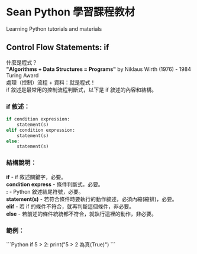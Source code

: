 # Sean Python 學習課程教材
Learning Python tutorials and materials<br>
<h2>Control Flow Statements: if</h2>
什麼是程式？<br>
<strong>"Algorithms + Data Structures = Programs"</strong> by Niklaus Wirth (1976) - 1984 Turing Award<br>
處理（控制）流程 + 資料：就是程式！<br>
if 敘述是最常用的控制流程判斷式，以下是 if 敘述的內容和結構。<br>
<h3>if 敘述：</h3>

```Python
if condition expression:
	statement(s)
elif condition expression:
	statement(s)
else:
	statement(s)
```
<h3>結構說明：</h3>
<strong>if</strong> - if 敘述關鍵字，必要。<br>
<strong>condition express</strong> - 條件判斷式，必要。<br>
<strong>:</strong> - Python 敘述結尾符號，必要。<br>
<strong>statement(s)</strong> - 若符合條件時要執行的動作敘述，必須內縮(縮排)，必要。<br>
<strong>elif</strong> - 若 if 的條件不符合，就再判斷這個條件，非必要。<br>
<strong>else</strong> - 若前述的條件統統都不符合，就執行這裡的動作，非必要。<br>
<h3>範例：</h3>
```Python
if 5 > 2:
	print("5 > 2 為真(True)")
```
